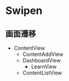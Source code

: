 #  Swipen

## 画面遷移

- ContentView
  - ContentAddView
  - DashboardView
    - LearnView
  - ContentListView

## 
